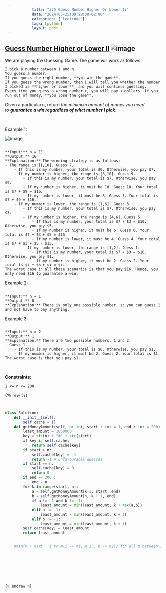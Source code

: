 ```yaml
---
            title: "375 Guess Number Higher Or Lower Ii"
            date: "2024-05-25T09:28:38+02:00"
            categories: ["leetcode"]
            tags: [python]
            layout: post
---
```

            
## [Guess Number Higher or Lower II](https://leetcode.com/problems/guess-number-higher-or-lower-ii) ![image](https://img.shields.io/badge/Difficulty-Medium-orange)

We are playing the Guessing Game. The game will work as follows:

	I pick a number between 1 and n.
	You guess a number.
	If you guess the right number, **you win the game**.
	If you guess the wrong number, then I will tell you whether the number I picked is **higher or lower**, and you will continue guessing.
	Every time you guess a wrong number x, you will pay x dollars. If you run out of money, **you lose the game**.

Given a particular n, return *the minimum amount of money you need to **guarantee a win regardless of what number I pick***.

 

Example 1:

![image](https://assets.leetcode.com/uploads/2020/09/10/graph.png)
```

**Input:** n = 10
**Output:** 16
**Explanation:** The winning strategy is as follows:
- The range is [1,10]. Guess 7.
    - If this is my number, your total is $0. Otherwise, you pay $7.
    - If my number is higher, the range is [8,10]. Guess 9.
        - If this is my number, your total is $7. Otherwise, you pay $9.
        - If my number is higher, it must be 10. Guess 10. Your total is $7 + $9 = $16.
        - If my number is lower, it must be 8. Guess 8. Your total is $7 + $9 = $16.
    - If my number is lower, the range is [1,6]. Guess 3.
        - If this is my number, your total is $7. Otherwise, you pay $3.
        - If my number is higher, the range is [4,6]. Guess 5.
            - If this is my number, your total is $7 + $3 = $10. Otherwise, you pay $5.
            - If my number is higher, it must be 6. Guess 6. Your total is $7 + $3 + $5 = $15.
            - If my number is lower, it must be 4. Guess 4. Your total is $7 + $3 + $5 = $15.
        - If my number is lower, the range is [1,2]. Guess 1.
            - If this is my number, your total is $7 + $3 = $10. Otherwise, you pay $1.
            - If my number is higher, it must be 2. Guess 2. Your total is $7 + $3 + $1 = $11.
The worst case in all these scenarios is that you pay $16. Hence, you only need $16 to guarantee a win.

```

Example 2:

```

**Input:** n = 1
**Output:** 0
**Explanation:** There is only one possible number, so you can guess 1 and not have to pay anything.

```

Example 3:

```

**Input:** n = 2
**Output:** 1
**Explanation:** There are two possible numbers, 1 and 2.
- Guess 1.
    - If this is my number, your total is $0. Otherwise, you pay $1.
    - If my number is higher, it must be 2. Guess 2. Your total is $1.
The worst case is that you pay $1.

```

 

**Constraints:**

	1 <= n <= 200

{% raw %}


````python


class Solution:
    def __init__(self):
        self.cache = {}
    def getMoneyAmount(self, n: int, start : int = 1, end : int = 200) -> int:
        least_amount = 1000000
        key = str(n) + "#" + str(start)
        if key in self.cache:
            return self.cache[key]
        if start > n:
            self.cache[key] = -1
            return -1 # unfavourable guesses
        if start == n:
            self.cache[key] = 0
            return 0 
        if end == 200 :
            end = n
        for k in range(start, n):
            a = self.getMoneyAmount(k-1, start, end)
            b = self.getMoneyAmount(n, k + 1, end)
            if a != -1 and b != -1:
                least_amount = min(least_amount, k + max(a,b))
            elif a != -1:
                least_amount = min(least_amount, k + a)
            elif b != -1:
                least_amount = min(least_amount, k + b)
        self.cache[key] = least_amount
        return least_amount

        
    #min(m + max(   1 to m-1 -> m1, m+1 , n -> m2)) for all m between 1 to n. 





        


{% endraw %}
